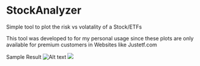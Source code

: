 # StockAnalyzer
Simple tool to plot the risk vs volatality of a Stock/ETFs

This tool was developed to for my personal usage since these plots are
only available for premium customers in Websites like Justetf.com

Sample Result
![Alt text](./SampleResult.svg)
<img src="./SampleResult.svg">
